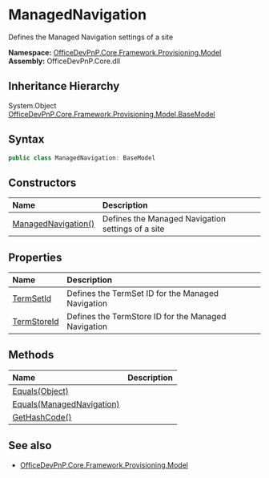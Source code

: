 # ManagedNavigation
Defines the Managed Navigation settings of a site  

**Namespace:** [OfficeDevPnP.Core.Framework.Provisioning.Model](OfficeDevPnP.Core.Framework.Provisioning.Model.md)  
**Assembly:** OfficeDevPnP.Core.dll  
## Inheritance Hierarchy
System.Object  
  [OfficeDevPnP.Core.Framework.Provisioning.Model.BaseModel](OfficeDevPnP.Core.Framework.Provisioning.Model.BaseModel.md) 
## Syntax
```C#
public class ManagedNavigation: BaseModel
```
## Constructors
|**Name**|**Description**|
|:-----|:-----|
| [ManagedNavigation()](OfficeDevPnP.Core.Framework.Provisioning.Model.ManagedNavigation.ctor1.md) |  Defines the Managed Navigation settings of a site 
## Properties
|**Name**|**Description**|
|:-----|:-----|
| [TermSetId](OfficeDevPnP.Core.Framework.Provisioning.Model.ManagedNavigation.TermSetId.md) | Defines the TermSet ID for the Managed Navigation
| [TermStoreId](OfficeDevPnP.Core.Framework.Provisioning.Model.ManagedNavigation.TermStoreId.md) | Defines the TermStore ID for the Managed Navigation
## Methods
|**Name**|**Description**|
|:-----|:-----|
| [Equals(Object)](OfficeDevPnP.Core.Framework.Provisioning.Model.ManagedNavigation.3520ddbb.md) | 
| [Equals(ManagedNavigation)](OfficeDevPnP.Core.Framework.Provisioning.Model.ManagedNavigation.f7dec79c.md) | 
| [GetHashCode()](OfficeDevPnP.Core.Framework.Provisioning.Model.ManagedNavigation.1c6872bd.md) | 
## See also
- [OfficeDevPnP.Core.Framework.Provisioning.Model](OfficeDevPnP.Core.Framework.Provisioning.Model.md)

